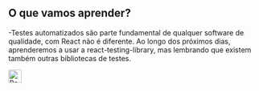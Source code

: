  ## O que vamos aprender?

-Testes automatizados são parte fundamental de qualquer software de qualidade, com React não é diferente. Ao longo dos próximos dias, aprenderemos a usar a react-testing-library, mas lembrando que existem também outras bibliotecas de testes.


<img align="left" alt="React" width="26px" src="https://cdn.jsdelivr.net/gh/devicons/devicon/icons/react/react-original.svg" style="padding-right:10px;" />
